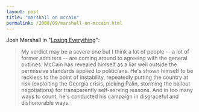 ```yaml
---
layout: post
title: "marshall on mccain"
permalink: /2008/09/marshall-on-mccain.html
---
```


Josh Marshall in "[Losing Everything](http://talkingpointsmemo.com/archives/220806.php)":

> My verdict may be a severe one but I think a lot of people -- a lot of former admirers -- are coming around to agreeing with the general outlines. McCain has revealed himself as a liar well outside the permissive standards applied to politicians. He's shown himself to be reckless to the point of instability, repeatedly putting the country at risk (exploiting the Georgia crisis, picking Palin, storming the bailout negotiations) for transparently self-serving reasons. And in too many ways to count, he's conducted his campaign in disgraceful and dishonorable ways.